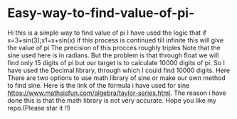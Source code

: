 # Easy-way-to-find-value-of-pi-
Hi this is a simple way to find value of pi
I have used the logic that if x=3+sin(3);x1=x+sin(x) if this process is continued till infinite this will give the value of pi
The precision of this procces roughly triples
Note that the sine used here is in radians.
But the problem is that through float we will find only 15 digits of pi but our target is to calculate 10000 digits of pi.
So I have used the Decimal library, through which I could find 10000 digits.
Here There are two options to use math library of sine or make our own method to find sine.
Here is the link of the formula i have used for sine https://www.mathsisfun.com/algebra/taylor-series.html.
The reason i have done this is that the math library is not very accurate.
Hope you like my repo.(Please star it !!)
